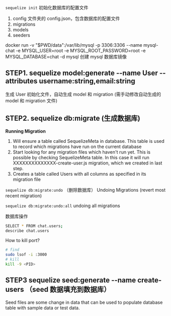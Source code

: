 `sequelize init` 初始化数据库的配置文件
1. config 文件夹的 config.json，包含数据库的配置文件
2. migrations
3. models
4. seeders

docker run -v "$PWD/data":/var/lib/mysql -p 3306:3306 --name mysql-chat -e MYSQL_USER=root -e MYSQL_ROOT_PASSWORD=root -e MYSQL_DATABASE=chat -d mysql
创建 mysql 数据库镜像

## STEP1. sequelize model:generate --name User --attributes username:string,email:string
生成 User 初始化文件，自动生成 model 和 migration
(需手动修改自动生成的 model 和 migration 文件)

## STEP2. sequelize db:migrate (生成数据库)
**Running Migration**
1. Will ensure a table called SequelizeMeta in database. This table is used to record which migrations have run on the current database
2. Start looking for any migration files which haven't run yet. This is possible by checking SequelizeMeta table. In this case it will run XXXXXXXXXXXXXX-create-user.js migration, which we created in last step.
3. Creates a table called Users with all columns as specified in its migration file

`sequelize db:migrate:undo` （删除数据库）
Undoing Migrations (revert most recent migration)

`sequelize db:migrate:undo:all`
undoing all migrations

数据库操作
```bash
SELECT * FROM chat.users;
describe chat.users
```

How to kill port?
```bash
# find
sudo lsof -i :3000
# kill
kill -9 <PID>
```

## STEP3 sequelize seed:generate --name create-users （seed 数据填充到数据库）
Seed files are some change in data that can be used to populate database table with sample data or test data.

